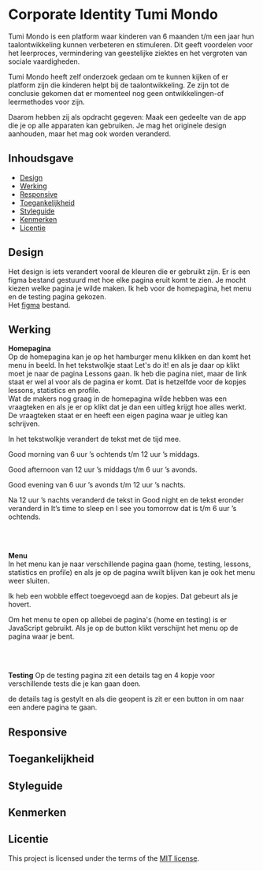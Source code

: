 # Corporate Identity Tumi Mondo 

Tumi Mondo is een platform waar kinderen van 6 maanden t/m een jaar hun taalontwikkeling kunnen verbeteren en stimuleren. Dit geeft voordelen voor het leerproces, vermindering van geestelijke ziektes en het vergroten van sociale vaardigheden.

Tumi Mondo heeft zelf onderzoek gedaan om te kunnen kijken of er platform zijn die kinderen helpt bij de taalontwikkeling. Ze zijn tot de conclusie gekomen dat er momenteel nog geen ontwikkelingen-of leermethodes voor zijn.

Daarom hebben zij als opdracht gegeven: Maak een gedeelte van de app die je op alle apparaten kan gebruiken. Je mag het originele design aanhouden, maar het mag ook worden veranderd.

## Inhoudsgave
  * [Design](#design)
  * [Werking](#werking)
  * [Responsive](#responsive)
  * [Toegankelijkheid](#toegankelijkheid)
  * [Styleguide](#styleguide)
  * [Kenmerken](#kenmerken)
  * [Licentie](#licentie)

## Design
Het design is iets verandert vooral de kleuren die er gebruikt zijn. Er is een figma bestand gestuurd met hoe elke pagina eruit komt te zien. Je mocht kiezen welke pagina je wilde maken. 
Ik heb voor de homepagina, het menu en de testing pagina gekozen. <br>
Het [figma](https://www.figma.com/design/RDlD4etdXBvcOW9AAqueBz/TuMiMundo_FDND_Prototype?node-id=0-1&node-type=canvas&t=YPa4lmWi7jlAq3t1-0) bestand.

## Werking

**Homepagina** 
<br>
Op de homepagina kan je op het hamburger menu klikken en dan komt het menu in beeld. In het tekstwolkje staat Let's do it! en als je daar op klikt moet je naar de pagina Lessons gaan. Ik heb die pagina niet, maar de link staat er wel al voor als de pagina er komt. Dat is hetzelfde voor de kopjes lessons, statistics en profile. <br>
Wat de makers nog graag in de homepagina wilde hebben was een vraagteken en als je er op klikt dat je dan een uitleg krijgt hoe alles werkt. De vraagteken staat er en heeft een eigen pagina waar je uitleg kan schrijven. 

In het tekstwolkje verandert de tekst met de tijd mee.

Good morning van 6 uur ’s ochtends t/m 12 uur ’s middags.

Good afternoon van 12 uur ’s middags t/m 6 uur ’s avonds.

Good evening van 6 uur ’s avonds t/m 12 uur ’s nachts.

Na 12 uur ’s nachts veranderd de tekst in Good night en de tekst eronder veranderd in It’s time to sleep en I see you tomorrow dat is t/m 6 uur ’s ochtends.

<br>
<br>

**Menu** 
<br>
In het menu kan je naar verschillende pagina gaan (home, testing, lessons, statistics en profile) en als je op de pagina wwilt blijven kan je ook het menu weer sluiten. 

Ik heb een wobble effect toegevoegd aan de kopjes. Dat gebeurt als je hovert. 

Om het menu te open op allebei de pagina's (home en testing) is er JavaScript gebruikt. Als je op de button klikt verschijnt het menu op de pagina waar je bent. 

<br>
<br>

**Testing**
Op de testing pagina zit een details tag en 4 kopje voor verschillende tests die je kan gaan doen. 

de details tag is gestylt en als die geopent is zit er een button in om naar een andere pagina te gaan. 


## Responsive


## Toegankelijkheid 


## Styleguide


## Kenmerken


## Licentie

This project is licensed under the terms of the [MIT license](./LICENSE).
